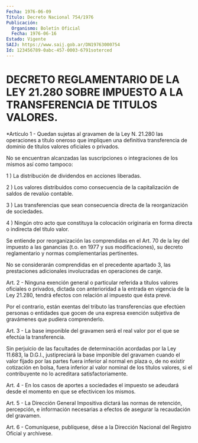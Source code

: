 ```yaml
---
Fecha: 1976-06-09
Título: Decreto Nacional 754/1976
Publicación:
  Organismo: Boletín Oficial
  Fecha: 1976-06-16
Estado: Vigente
SAIJ: https://www.saij.gob.ar/DN19763000754
Id: 123456789-0abc-457-0003-6791soterced
---
```

# DECRETO REGLAMENTARIO DE LA LEY 21.280 SOBRE IMPUESTO A LA TRANSFERENCIA DE TITULOS VALORES.

<a id="1"></a>
*Artículo  1  - Quedan sujetas al gravamen de la Ley N. 21.280 las  operaciones a título  oneroso  que  impliquen  una  definitiva transferencia  de  dominio de títulos valores oficiales o privados.

No se encuentran alcanzadas  las  suscripciones  o integraciones de los mismos así como tampoco:

1  )  La  distribución  de  dividendos en acciones liberadas.

2 ) Los valores distribuidos como consecuencia de la capitalización de saldos de revalúo contable.

3  )  Las  transferencias  que  sean  consecuencia  directa  de  la reorganización de sociedades.

4 ) Ningún otro acto que constituya  la  colocación  originaria  en forma directa o indirecta del título valor.

Se  entiende  por  reorganización las comprendidas en el Art. 70 de la ley del impuesto a las ganancias (t.o. en 1977 y sus modificaciones), su  decreto reglamentario y normas complementarias pertinentes.

No se considerarán comprendidas  en  el  precedente apartado 3, las prestaciones  adicionales  involucradas  en operaciones  de  canje.

<a id="2"></a>
Art.  2  -  Ninguna  exención  general o particular referida a títulos valores oficiales o privados,  dictada  con  anterioridad a la  entrada  en  vigencia  de  la  Ley  21.280, tendrá efectos  con relación al impuesto que ésta prevé.

Por el contrario, están exentas del tributo  las transferencias que efectúen  personas  o entidades que gocen de una  expresa  exención subjetiva de gravámenes que pudiera comprenderlo.

<a id="3"></a>
Art. 3 - La base imponible del gravamen será el real valor por el que se efectúa la transferencia.

Sin perjuicio  de  las facultades de determinación acordadas por la Ley  11.683,  la  D.G.I.,   justipreciará  la  base  imponible  del gravamen cuando el valor fijado  por  las  partes fuera inferior al normal  en  plaza  o,  de  no existir cotización  en  bolsa,  fuera inferior al valor nominal de los títulos valores, si el contribuyente no lo acreditara satisfactoriamente.

<a id="4"></a>
Art.  4  - En los casos de aportes a sociedades el impuesto se adeudará desde  el  momento  en  que  se  efectivicen  los  mismos.

<a id="5"></a>
Art. 5 - La Dirección General Impositiva dictará las normas de retención,  percepción,  e  información  necesarias  a  efectos  de asegurar la recaudación del gravamen.

<a id="6"></a>
Art. 6 - Comuníquese, publíquese, dése a la Dirección Nacional del Registro Oficial y archívese.